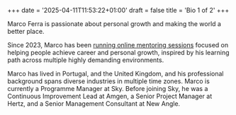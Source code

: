 +++
date = '2025-04-11T11:53:22+01:00'
draft = false
title = 'Bio 1 of 2'
+++

Marco Ferra is passionate about personal growth and making the world a better place.

Since 2023, Marco has been [running online mentoring sessions](https://www.koalacoaching.com) focused on helping people achieve career and personal growth, inspired by his learning path across multiple highly demanding environments.

Marco has lived in Portugal, and the United Kingdom, and his professional background spans diverse industries in multiple time zones. Marco is currently a Programme Manager at Sky. Before joining Sky, he was a Continuous Improvement Lead at Amgen, a Senior Project Manager at Hertz, and a Senior Management Consultant at New Angle.
